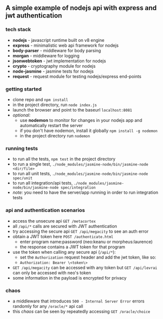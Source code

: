 ## A simple example of nodejs api with express and jwt authentication

### tech stack
* **nodejs** - javascript runtime built on v8 engine
* **express** - minimalistic web api framework for nodejs
* **body-parser** - middleware for body parsing
* **morgan** - middleware for logging
* **jsonwebtoken** - jwt implementation for nodejs
* **crypto** - cryptography module for nodejs
* **node-jasmine** - jasmine tests for nodejs
* **request** - request module for testing nodejs/express end-points

### getting started
* clone repo and `npm install`
* in the project directory, run `node index.js`
* launch the browser and point to the baseurl `localhost:8081`
* *optional:*
    * use __nodemon__ to monitor for changes in your nodejs app and automatically restart the server
    * if you don't have nodemon, install it globally `npm install -g nodemon`
    * in the project directory run `nodemon`

### running tests
* to run all the tests, `npm test` in the project directory
* to run a single test, `./node_modules/jasmine-node/bin/jasmine-node <dir/file>`
* to run all unit tests, `./node_modules/jasmine-node/bin/jasmine-node spec/unit`
* to run all integration/api tests, `./node_modules/jasmine-node/bin/jasmine-node spec/integration`
* *note:* you need to have the server/app running in order to run integration tests 

### api and authentication scenarios
* access the unsecure api `GET /metacortex`
* all `/api/*` calls are secured with JWT authentication
* try accessing the secure api `GET /api/megacity` to see an auth error
* obtain a JWT token here `POST /authenticate.html`
    * enter program name:password (neo:keanu or morpheus:laurence)
    * the response contains a JWT token for that program
* use the token when calling any secure api (`/api/*`):
    * set the `Authorization` request header and add the jwt token, like so:
    * `Authorization: Bearer \<token\>`
* `GET /api/megacity` can be accessed with any token but `GET /api/levrai` can only be accessed with neo's token
* some information in the payload is encrypted for privacy

### chaos
* a middleware that introduces `500 - Internal Server Error` errors randomly for any `/oracle/*` api call
* this _chaos_ can be seen by repeatedly accessing `GET /oracle/choice`
